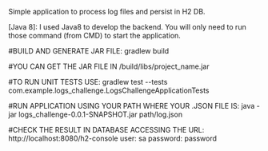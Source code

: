 Simple application to process log files and persist in H2 DB.

[Java 8]: I used Java8 to develop the backend. You will only need to run those command (from CMD) to start the application.

#BUILD AND GENERATE JAR FILE:  gradlew build

#YOU CAN GET THE JAR FILE IN /build/libs/project_name.jar

#TO RUN UNIT TESTS USE: gradlew test --tests com.example.logs_challenge.LogsChallengeApplicationTests

#RUN APPLICATION USING YOUR PATH WHERE YOUR .JSON FILE IS: java -jar logs_challenge-0.0.1-SNAPSHOT.jar path/log.json

#CHECK THE RESULT IN DATABASE ACCESSING THE URL: http://localhost:8080/h2-console user: sa password: password
